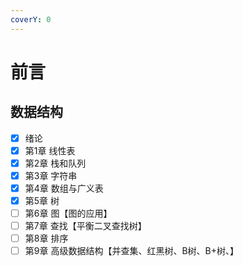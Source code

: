 ```yaml
---
coverY: 0
---
```


# 前言

## 数据结构

* [x] 绪论
* [x] 第1章 线性表
* [x] 第2章 栈和队列
* [x] 第3章 字符串
* [x] 第4章 数组与广义表
* [x] 第5章 树
* [ ] 第6章 图【图的应用】
* [ ] 第7章 查找【平衡二叉查找树】
* [ ] 第8章 排序
* [ ] 第9章 高级数据结构【并查集、红黑树、B树、B+树、】
